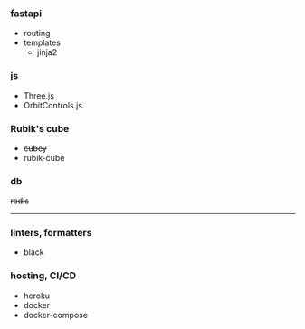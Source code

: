 ### fastapi
- routing
- templates
  - jinja2

### js
- Three.js
- OrbitControls.js

### Rubik's cube
- ~~cubey~~
- rubik-cube

### db
~~redis~~

---

### linters, formatters
- black

### hosting, CI/CD
- heroku
- docker
- docker-compose